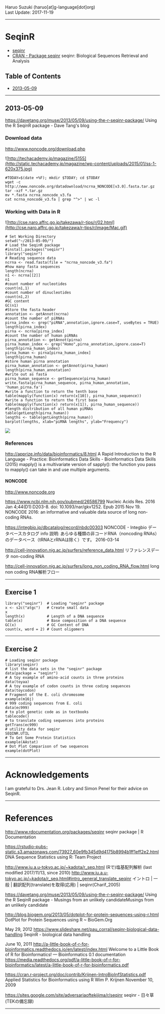 Haruo Suzuki (haruo[at]g-language[dot]org)  
Last Update: 2017-11-19

----------
# SeqinR
- [seqinr](http://seqinr.r-forge.r-project.org)
- [CRAN - Package seqinr](https://cran.r-project.org/web/packages/seqinr/index.html)
seqinr: Biological Sequences Retrieval and Analysis

## Table of Contents
- [2013-05-09](#2013-05-09)

----------
## 2013-05-09

https://davetang.org/muse/2013/05/09/using-the-r-seqinr-package/
Using the R SeqinR package - Dave Tang's blog

### Download data
http://www.noncode.org/download.php

![http://techacademy.jp/magazine/5155](http://static.techacademy.jp/magazine/wp-content/uploads/2015/01/ss-1-620x375.jpg)

    #TODAY=$(date +%F); mkdir $TODAY; cd $TODAY
    wget -c http://www.noncode.org/datadownload/ncrna_NONCODE[v3.0].fasta.tar.gz
	tar -xzf *.tar.gz 
	mv *.fasta ncrna_noncode_v3.fa
	cat ncrna_noncode_v3.fa | grep "^>" | wc -l

### Working with Data in R

![http://cse.naro.affrc.go.jp/takezawa/r-tips/r/02.html](http://cse.naro.affrc.go.jp/takezawa/r-tips/r/image/Mac.gif)

    # Set Working Directory
    setwd("~/2013-05-09/")
    # Load the SeqinR package
	#install.packages("seqinr")
	library("seqinr")
    # Reading sequence data
	ncrna <- read.fasta(file = "ncrna_noncode_v3.fa")
	#how many fasta sequences
	length(ncrna)
	n1 <- ncrna[[2]]
	n1
	#count number of nucleotides
	count(n1,1)
	#count number of dinucleotides
	count(n1,2)
	#GC content
	GC(n1)
	#Store the fasta header
	annotation <- getAnnot(ncrna)
	#count the number of piRNAs
    pirna_index <- grep("piRNA",annotation,ignore.case=T, useBytes = TRUE)
	length(pirna_index)
	pirna <- ncrna[pirna_index]
 	#count the number of human piRNAs
	pirna_annotation <- getAnnot(pirna)
	pirna_human_index <- grep("Homo",pirna_annotation,ignore.case=T)
	length(pirna_human_index)
	pirna_human <- pirna[pirna_human_index]
	length(pirna_human)
	#store human pirna annotation
	pirna_human_annotation <- getAnnot(pirna_human)
 	length(pirna_human_annotation)
	#write out as fasta
 	pirna_human_sequence <- getSequence(pirna_human)
	write.fasta(pirna_human_sequence, pirna_human_annotation, 'human_pirna.fa')
	#write a function to return the tenth base
    table(mapply(function(x) return(x[10]), pirna_human_sequence))
	#write a function to return the first base
    table(mapply(function(x) return(x[1]), pirna_human_sequence))
	#length distribution of all human piRNAs
	table(getLength(pirna_human))
	lengths <- table(getLength(pirna_human))
	barplot(lengths, xlab="piRNA lengths", ylab="Frequency")

![](https://i0.wp.com/davetang.org/muse/wp-content/uploads/2013/05/human_pirna_length.png)

### References

http://apprize.info/data/bioinformatics/8.html
A Rapid Introduction to the R Language - Practice: Bioinformatics Data Skills - Bioinformatics Data Skills (2015)
mapply() is a multivariate version of sapply(): the function you pass to mapply() can take in and use multiple arguments. 


#### NONCODE
http://www.noncode.org

https://www.ncbi.nlm.nih.gov/pubmed/26586799
Nucleic Acids Res. 2016 Jan 4;44(D1):D203-8. doi: 10.1093/nar/gkv1252. Epub 2015 Nov 19.
NONCODE 2016: an informative and valuable data source of long non-coding RNAs.

https://integbio.jp/dbcatalog/record/nbdc00303
NONCODE - Integbio データベースカタログ
info 説明: 	あらゆる種類の非コードRNA（noncoding RNAs）のデータベース（tRNAとrRNAは除く）です。
2016-03-14

http://cell-innovation.nig.ac.jp/surfers/reference_data.html
リファレンスデータ
non-coding RNA

http://cell-innovation.nig.ac.jp/surfers/long_non_coding_RNA_flow.html
long non coding RNA解析フロー

----------
## Exercise 1

    library("seqinr")  # Loading "seqinr" package
    x <- s2c("atgc")   # Create small data
    x
    length(x)          # Length of a DNA sequence
    table(x)           # Base composition of a DNA sequence
    GC(x)              # GC Content of DNA
    count(x, word = 2) # Count oligomers

----------
## Exercise 2

    # Loading seqinr package
    library(seqinr)
    # list the data sets in the "seqinr" package
    data(package = "seqinr")
    # A toy example of amino-acid counts in three proteins
    data(toyaa)
    # A toy example of codon counts in three coding sequences
    data(toycodon)
    # Fragment of the E. coli chromosome
    example(m16j)
    # 999 coding sequences from E. coli
    data(ec999)
    # to plot genetic code as in textbooks
    tablecode()
    # to translate coding sequences into proteins
    getTrans(ec999)
    # utility data for seqinr
    SEQINR.UTIL
    # To Get Some Protein Statistics
    example(AAstat)
    # Dot Plot Comparison of two sequences
    example(dotPlot)

----------
# Acknowledgements
I am grateful to Drs. Jean R. Lobry and Simon Penel for their advice on SeqinR.

----------
# References

http://www.rdocumentation.org/packages/seqinr
seqinr package | R Documentation

https://rstudio-pubs-static.s3.amazonaws.com/73927_60e9fb345d9d4175b8994b1ff1eff2e2.html
DNA Sequence Statistics using R: Team Project

http://www.iu.a.u-tokyo.ac.jp/~kadota/r_seq.html
(Rで)塩基配列解析
(last modified 2017/11/13, since 2010)
http://www.iu.a.u-tokyo.ac.jp/~kadota/r_seq.html#intro_general_translate_seqinr
イントロ | 一般 | 翻訳配列(translate)を取得(応用) | seqinr(Charif_2005)

https://davetang.org/muse/2013/05/09/using-the-r-seqinr-package/
Using the R SeqinR package - Musings from an unlikely candidateMusings from an unlikely candidate

http://blog.biogem.org/2013/05/dotplot-for-protein-sequences-using-r.html
DotPlot for Protein Sequences using R ~ BioGem.Org

May 29, 2012
https://www.slideshare.net/pau_corral/seqinr-biological-data-handling
SeqinR - biological data handling

June 10, 2011
http://a-little-book-of-r-for-bioinformatics.readthedocs.io/en/latest/index.html
Welcome to a Little Book of R for Bioinformatics! — Bioinformatics 0.1 documentation
https://media.readthedocs.org/pdf/a-little-book-of-r-for-bioinformatics/latest/a-little-book-of-r-for-bioinformatics.pdf

https://cran.r-project.org/doc/contrib/Krijnen-IntroBioInfStatistics.pdf
Applied Statistics for Bioinformatics using R
Wim P. Krijnen
November 10, 2009

https://sites.google.com/site/adversariaoftekijima/r/seqinr
seqinr - 日々草(TEKの備忘録)

----------
